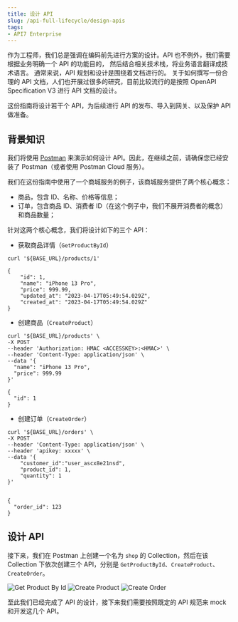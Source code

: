 ```yaml
---
title: 设计 API
slug: /api-full-lifecycle/design-apis
tags:
- API7 Enterprise
---
```


作为工程师，我们总是强调在编码前先进行方案的设计。API 也不例外，我们需要根据业务明确一个 API 的功能目的，
然后结合相关技术栈，将业务语言翻译成技术语言。 通常来说，API 规划和设计是围绕着文档进行的。 
关于如何撰写一份合理的 API 文档，人们也开展过很多的研究，目前比较流行的是按照 OpenAPI Specification V3 进行 API 文档的设计。

这份指南将设计若干个 API，为后续进行 API 的发布、导入到网关、以及保护 API 做准备。

## 背景知识

我们将使用 [Postman](https://www.postman.com/) 来演示如何设计 API。因此，在继续之前，请确保您已经安装了 Postman（或者使用 Postman Cloud 服务）。

我们在这份指南中使用了一个商城服务的例子，该商城服务提供了两个核心概念：

* 商品，包含 ID、名称、价格等信息；
* 订单，包含商品 ID、消费者 ID（在这个例子中，我们不展开消费者的概念）和商品数量；

针对这两个核心概念，我们将设计如下的三个 API：

* 获取商品详情（`GetProductById`）

```shell
curl '${BASE_URL}/products/1' 

{
    "id": 1,
    "name": "iPhone 13 Pro",
    "price": 999.99,
    "updated_at": "2023-04-17T05:49:54.029Z",
    "created_at": "2023-04-17T05:49:54.029Z"
}
```

* 创建商品（`CreateProduct`）

```shell
curl '${BASE_URL}/products' \
-X POST
--header 'Authorization: HMAC <ACCESSKEY>:<HMAC>' \
--header 'Content-Type: application/json' \
--data '{
  "name": "iPhone 13 Pro",
  "price": 999.99
}'

{
  "id": 1
}
```
* 创建订单（`CreateOrder`）

```shell
curl '${BASE_URL}/orders' \
-X POST
--header 'Content-Type: application/json' \
--header 'apikey: xxxxx' \
--data '{
    "customer_id":"user_ascx8e21nsd", 
    "product_id": 1,
    "quantity": 1
}'


{
  "order_id": 123
}
```

## 设计 API

接下来，我们在 Postman 上创建一个名为 `shop` 的 Collection，然后在该 Collection 下依次创建三个 API，分别是 `GetProductById`、`CreateProduct`、`CreateOrder`。

![Get Product By Id](https://static.apiseven.com/uploads/2023/04/25/BRBf7NeX_Screenshot%202023-04-25%20at%2016.40.57.png)
![Create Product](https://static.apiseven.com/uploads/2023/04/25/KETzJO92_Screenshot%202023-04-25%20at%2016.44.11.png)
![Create Order](https://static.apiseven.com/uploads/2023/04/25/4aXqOr3P_Screenshot%202023-04-25%20at%2016.46.13.png)

至此我们已经完成了 API 的设计，接下来我们需要按照既定的 API 规范来 mock 和开发这几个 API。
